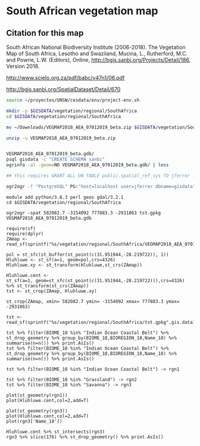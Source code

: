 # South African vegetation map

## Citation for this map
South African National Biodiversity Institute (2006-2018). The Vegetation Map of South Africa, Lesotho and Swaziland, Mucina, L., Rutherford, M.C. and Powrie, L.W. (Editors), Online, http://bgis.sanbi.org/Projects/Detail/186, Version 2018.


http://www.scielo.org.za/pdf/babc/v47n1/06.pdf

http://bgis.sanbi.org/SpatialDataset/Detail/670

```sh
source ~/proyectos/UNSW/cesdata/env/project-env.sh

mkdir -p $GISDATA/vegetation/regional/SouthAfrica
cd $GISDATA/vegetation/regional/SouthAfrica

mv ~/Downloads/VEGMAP2018_AEA_07012019_beta.zip $GISDATA/vegetation/SouthAfrica

unzip -u VEGMAP2018_AEA_07012019_beta.zip


VEGMAP2018_AEA_07012019_beta.gdb/
psql gisdata -c "CREATE SCHEMA sanbi"
ogrinfo -al -geom=NO VEGMAP2018_AEA_07012019_beta.gdb/ | less

## this requires GRANT ALL ON TABLE public.spatial_ref_sys TO jferrer :

ogr2ogr -f "PostgreSQL" PG:"host=localhost user=jferrer dbname=gisdata" -lco SCHEMA=sanbi -nlt MULTIPOLYGON VEGMAP2018_AEA_07012019_beta.gdb/
```

```{bash}
module add python/3.8.3 perl geos gdal/3.2.1
cd $GISDATA/vegetation/regional/SouthAfrica

ogr2ogr -spat 582082.7 -3154092 777883.3 -2931863 tst.gpkg VEGMAP2018_AEA_07012019_beta.gdb
```

```{r}
require(sf)
require(dplyr)
ZAmap <- read_sf(sprintf("%s/vegetation/regional/SouthAfrica/VEGMAP2018_AEA_07012019_beta.gdb",gis.data))

pol = st_sfc(st_buffer(st_point(c(31.951944,-28.219722)), 1))
Hluhluwe <- st_sf(a=1, geom=pol,crs=4326)
Hluhluwe.xy <- st_transform(Hluhluwe,st_crs(ZAmap))

Hluhluwe.cent <-
st_sf(a=1, geom=st_sfc(st_point(c(31.951944,-28.219722))),crs=4326) %>% st_transform(st_crs(ZAmap))
tst <- st_crop(ZAmap, Hluhluwe.xy)

st_crop(ZAmap, xmin= 582082.7 ymin= -3154092 xmax= 777883.3 ymax= -2931863)

tst <- read_sf(sprintf("%s/vegetation/regional/SouthAfrica/tst.gpkg",gis.data))

tst %>% filter(BIOME_18 %in% "Indian Ocean Coastal Belt") %>% st_drop_geometry %>% group_by(BIOME_18,BIOREGION_18,Name_18) %>% summarise(n=n()) %>% print.AsIs()
tst %>% filter(BIOME_18 %in% "Indian Ocean Coastal Belt") %>% st_drop_geometry %>% group_by(BIOME_18,BIOREGION_18,Name_18) %>% summarise(n=n()) %>% print.AsIs()

tst %>% filter(BIOME_18 %in% "Indian Ocean Coastal Belt") -> rgn1

tst %>% filter(BIOME_18 %in% "Grassland") -> rgn2
tst %>% filter(BIOME_18 %in% "Savanna") -> rgn3

plot(st_geometry(rgn1))
plot(Hluhluwe.cent,col=2,add=T)

plot(st_geometry(rgn3))
plot(Hluhluwe.cent,col=2,add=T)
plot(rgn3['Name_18'])

Hluhluwe.cent %>% st_intersects(rgn3)
rgn3 %>% slice(176) %>% st_drop_geometry() %>% print.AsIs()

```
